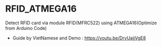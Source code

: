 # RFID_ATMEGA16
Detect RFID card via module RFID(MFRC522) using ATMEGA16(Optimize from Arduino Code)
- Guide by VietNamese and Demo : https://youtu.be/DrvUajjVgE8
